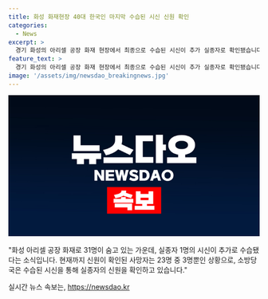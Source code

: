 ```yaml
---
title: 화성 화재현장 40대 한국인 마지막 수습된 시신 신원 확인
categories:
  - News
excerpt: >
  경기 화성의 아리셀 공장 화재 현장에서 최종으로 수습된 시신이 추가 실종자로 확인됐습니다. 한국 남부 경찰청은 지문을 통해 40대 한국인 A씨의 신원을 확인했으며, 화재로 인한 사망자 23명 중 현재까지 3명의 신원만 확인된 상황입니다. 화재 현장에서 신원 확인에는 어려움이 있었지만, 피해자들은 대부분 내국인으로 확인됐으며, 외국인의 신원 확인은 아직 이뤄지지 않았습니다. 소방당국은 화재 현장에서 신원 확인에 어려움이 있었지만, A씨의 지문이 상당히 온전했고, 이를 통해 신상 정보를 확인했습니다.
feature_text: >
  경기 화성의 아리셀 공장 화재 현장에서 최종으로 수습된 시신이 추가 실종자로 확인됐습니다. 한국 남부 경찰청은 지문을 통해 40대 한국인 A씨의 신원을 확인했으며, 화재로 인한 사망자 23명 중 현재까지 3명의 신원만 확인된 상황입니다. 화재 현장에서 신원 확인에는 어려움이 있었지만, 피해자들은 대부분 내국인으로 확인됐으며, 외국인의 신원 확인은 아직 이뤄지지 않았습니다. 소방당국은 화재 현장에서 신원 확인에 어려움이 있었지만, A씨의 지문이 상당히 온전했고, 이를 통해 신상 정보를 확인했습니다.
image: '/assets/img/newsdao_breakingnews.jpg'
---
```


<p><img src="/assets/img/newsdao_breakingnews.jpg" alt="implanttips 속보" /></p>

<p>"화성 아리셀 공장 화재로 31명이 숨고 있는 가운데, 실종자 1명의 시신이 추가로 수습됐다는 소식입니다. 현재까지 신원이 확인된 사망자는 23명 중 3명뿐인 상황으로, 소방당국은 수습된 시신을 통해 실종자의 신원을 확인하고 있습니다."</p>
실시간 뉴스 속보는, <a href="https://newsdao.kr" rel="dofollow">https://newsdao.kr</a>


